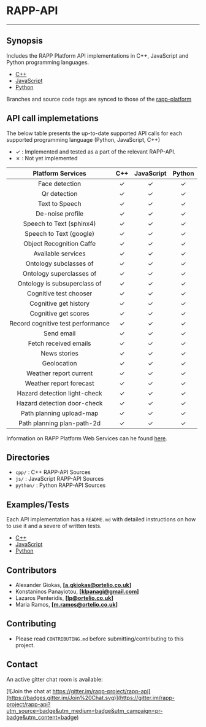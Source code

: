 # RAPP-API
--------------------


## Synopsis

Includes the RAPP Platform API implementations in C++, JavaScript and Python programming languages.

- [C++](https://github.com/rapp-project/rapp-api/tree/master/cpp)
- [JavaScript](https://github.com/rapp-project/rapp-api/tree/master/js)
- [Python](https://github.com/rapp-project/rapp-api/tree/master/python)

Branches and source code tags are synced to those of the [rapp-platform](https://github.com/rapp-project/rapp-platform)


## API call implemetations

The below table presents the up-to-date supported API calls for each supported programming language (Python, JavaScript, C++)

- ✓   : Implemented and tested as a part of the relevant RAPP-API.
- ✗   : Not yet implemented

| Platform Services                 | C++      | JavaScript   | Python   |
| :-------------------------------: | :---:    | :----------: | :---:    |
| Face detection                    | ✓        |  ✓           | ✓        |
| Qr detection                      | ✓        |  ✓           | ✓        |
| Text to Speech                    | ✓        |  ✓           | ✓        |
| De-noise profile                  | ✓        |  ✓           | ✓        |
| Speech to Text (sphinx4)          | ✓        |  ✓           | ✓        |
| Speech to Text (google)           | ✓        |  ✓           | ✓        |
| Object Recognition Caffe          | ✓        |  ✓           | ✓        |
| Available services                | ✓        |  ✓           | ✓        |
| Ontology subclasses of            | ✓        |  ✓           | ✓        |
| Ontology superclasses of          | ✓        |  ✓           | ✓        |
| Ontology is subsuperclass of      | ✓        |  ✓           | ✓        |
| Cognitive test chooser            | ✓        |  ✓           | ✓        |
| Cognitive get history             | ✓        |  ✓           | ✓        |
| Cognitive get scores              | ✓        |  ✓           | ✓        |
| Record cognitive test performance | ✓        |  ✓           | ✓        |
| Send email                        | ✓        |  ✓           | ✓        |
| Fetch received emails             | ✓        |  ✓           | ✓        |
| News stories                      | ✓        |  ✓           | ✓        |
| Geolocation                       | ✓        |  ✓           | ✓        |
| Weather report current            | ✓        |  ✓           | ✓        |
| Weather report forecast           | ✓        |  ✓           | ✓        |
| Hazard detection light-check      | ✓        |  ✓           | ✓        |
| Hazard detection door-check       | ✓        |  ✓           | ✓        |
| Path planning upload-map          | ✓        |  ✓           | ✓        |
| Path planning plan-path-2d        | ✓        |  ✓           | ✓        |

Information on RAPP Platform Web Services can he found [here](https://github.com/rapp-project/rapp-platform/tree/master/rapp_web_services/services).


## Directories

- `cpp/`    : C++ RAPP-API Sources
- `js/`     : JavaScript RAPP-API Sources
- `python/` : Python RAPP-API Sources


## Examples/Tests

Each API implementation has a `README.md` with detailed instructions on how to use it and a severe of written tests.

- [C++](https://github.com/rapp-project/rapp-api/tree/master/cpp)
- [JavaScript](https://github.com/rapp-project/rapp-api/tree/master/js)
- [Python](https://github.com/rapp-project/rapp-api/tree/master/python)


## Contributors

- Alexander Giokas, **[a.gkiokas@ortelio.co.uk]**
- Konstaninos Panayiotou, **[klpanagi@gmail.com]**
- Lazaros Penteridis, **[lp@ortelio.co.uk]**
- Maria Ramos, **[m.ramos@ortelio.co.uk]**

## Contributing

- Please read `CONTRIBUTING.md` before submitting/contributing to this project.

## Contact

An active gitter chat room is available:

[![Join the chat at https://gitter.im/rapp-project/rapp-api](https://badges.gitter.im/Join%20Chat.svg)](https://gitter.im/rapp-project/rapp-api?utm_source=badge&utm_medium=badge&utm_campaign=pr-badge&utm_content=badge)
